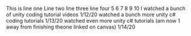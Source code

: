 This is line one
Line two
line three
line four
5
6
7
8
9
10
I watched a bunch of unity coding tutorial videos 1/12/20
watched a bunch more unity c# coding tutorials 1/13/20
watched even more unity c# tutorials (am now 1 away from finishing theone linked on canvas) 1/14/20